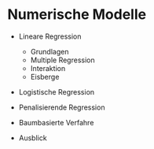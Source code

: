 


# Numerische Modelle

- Lineare Regression
	- Grundlagen
	- Multiple Regression
	- Interaktion
	- Eisberge
	
- Logistische Regression

- Penalisierende Regression

- Baumbasierte Verfahre

- Ausblick
